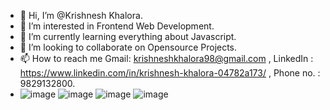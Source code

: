 
- 👋 Hi, I’m @Krishnesh Khalora.
- 👀 I’m interested in Frontend Web Development.
- 🌱 I’m currently learning everything about Javascript.
- 💞️ I’m looking to collaborate on Opensource Projects.
- 📫 How to reach me Gmail: krishneshkhalora98@gmail.com , LinkedIn : https://www.linkedin.com/in/krishnesh-khalora-04782a173/ , Phone no. : 9829132800. 
- ![image](https://user-images.githubusercontent.com/49408238/133783902-e519049c-f599-4552-89e2-d256f48f667a.png)
![image](https://user-images.githubusercontent.com/49408238/133784412-83e55df8-f331-4cb2-acd9-40d7f90dbea8.png)
![image](https://user-images.githubusercontent.com/49408238/133784471-2bdaf41a-d5db-4c42-8312-04ed2e4979a2.png)
![image](https://user-images.githubusercontent.com/49408238/133784512-38d0d2d4-6b90-4659-b418-c6975e3308c1.png)


<!---
Krrishnesh/Krrishnesh is a ✨ special ✨ repository because its `README.md` (this file) appears on your GitHub profile.
You can click the Preview link to take a look at your changes.
--->
